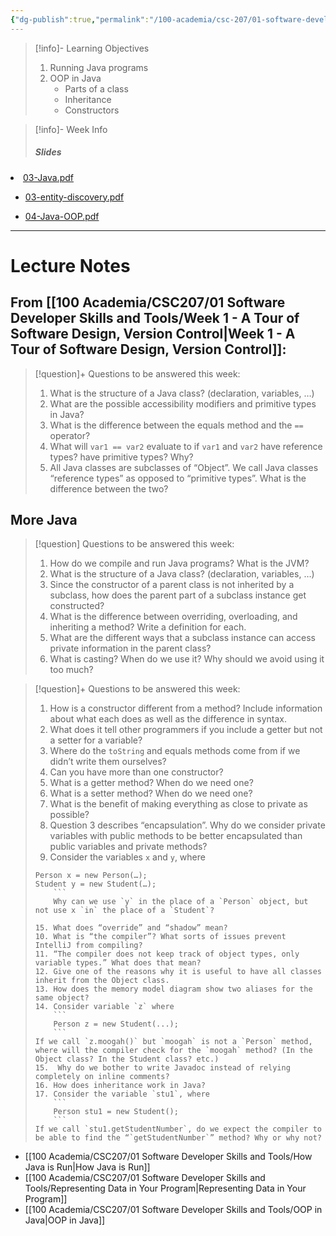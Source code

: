 ```yaml
---
{"dg-publish":true,"permalink":"/100-academia/csc-207/01-software-developer-skills-and-tools/week-2-intro-to-java-and-oop-in-java/","tags":["university","#lecture","#note","cs"],"created":"2024-09-10T16:53:07.154-04:00","updated":"2024-09-27T18:53:39.872-04:00"}
---
```


> [!info]- Learning Objectives
> 1. Running Java programs
> 2. OOP in Java
>     - Parts of a class
>     - Inheritance
>     - Constructors

> [!info]- Week Info
> ##### Slides
> <p><span><ul>
<li dir="auto"><a data-tooltip-position="top" aria-label="100 Academia/CSC207/Files/03-Java.pdf" data-href="100 Academia/CSC207/Files/03-Java.pdf" href="100 Academia/CSC207/Files/03-Java.pdf" class="internal-link" target="_blank" rel="noopener">03-Java.pdf</a></li>
</ul></span></p><p><span><ul>
<li dir="auto"><a data-tooltip-position="top" aria-label="100 Academia/CSC207/Files/03-entity-discovery.pdf" data-href="100 Academia/CSC207/Files/03-entity-discovery.pdf" href="100 Academia/CSC207/Files/03-entity-discovery.pdf" class="internal-link" target="_blank" rel="noopener">03-entity-discovery.pdf</a></li>
</ul></span></p><p><span><ul>
<li dir="auto"><a data-tooltip-position="top" aria-label="100 Academia/CSC207/Files/04-Java-OOP.pdf" data-href="100 Academia/CSC207/Files/04-Java-OOP.pdf" href="100 Academia/CSC207/Files/04-Java-OOP.pdf" class="internal-link" target="_blank" rel="noopener">04-Java-OOP.pdf</a></li>
</ul></span></p>


---
# Lecture Notes

## From [[100 Academia/CSC207/01 Software Developer Skills and Tools/Week 1 - A Tour of Software Design, Version Control\|Week 1 - A Tour of Software Design, Version Control]]:

> [!question]+ Questions to be answered this week:
> 1. What is the structure of a Java class? (declaration, variables, …)
> 2. What are the possible accessibility modifiers and primitive types in Java?
> 3. What is the difference between the equals method and the `==` operator?
> 4. What will `var1 == var2` evaluate to if `var1` and `var2` have reference types? have primitive types? Why?
> 5. All Java classes are subclasses of “Object”. We call Java classes “reference types” as opposed to “primitive types”. What is the difference between the two?

## More Java

> [!question] Questions to be answered this week:
> 1. How do we compile and run Java programs? What is the JVM?
> 2. What is the structure of a Java class? (declaration, variables, …)
> 3. Since the constructor of a parent class is not inherited by a subclass, how does the parent part of a subclass instance get constructed?
> 4. What is the difference between overriding, overloading, and inheriting a method? Write a definition for each. 
> 5. What are the different ways that a subclass instance can access private information in the parent class?
> 6. What is casting? When do we use it? Why should we avoid using it too much?

> [!question]+ Questions to be answered this week:
> 1. How is a constructor different from a method? Include information about what each does as well as the difference in syntax.
> 2. What does it tell other programmers if you include a getter but not a setter for a variable?
> 3. Where do the `toString` and equals methods come from if we didn’t write them ourselves?
> 4. Can you have more than one constructor?
> 5. What is a getter method? When do we need one?
> 6. What is a setter method? When do we need one?
> 7. What is the benefit of making everything as close to private as possible?
> 8. Question 3 describes “encapsulation”. Why do we consider private variables with public methods to be better encapsulated than public variables and private methods?
> 9. Consider the variables `x` and `y`, where
> ```
> Person x = new Person(…);
> Student y = new Student(…);
>     ```
>     Why can we use `y` in the place of a `Person` object, but not use x `in` the place of a `Student`?
> 
> 15. What does “override” and “shadow” mean?
> 10. What is “the compiler”? What sorts of issues prevent IntelliJ from compiling?
> 11. “The compiler does not keep track of object types, only variable types.” What does that mean?
> 12. Give one of the reasons why it is useful to have all classes inherit from the Object class.
> 13. How does the memory model diagram show two aliases for the same object?
> 14. Consider variable `z` where 
>     ```
>     Person z = new Student(...);
>     ```
> If we call `z.moogah()` but `moogah` is not a `Person` method, where will the compiler check for the `moogah` method? (In the Object class? In the Student class? etc.)
> 15.  Why do we bother to write Javadoc instead of relying completely on inline comments?
> 16. How does inheritance work in Java?
> 17. Consider the variable `stu1`, where 
>     ```
>     Person stu1 = new Student();
>     ```
> If we call `stu1.getStudentNumber`, do we expect the compiler to be able to find the “`getStudentNumber`” method? Why or why not?

- [[100 Academia/CSC207/01 Software Developer Skills and Tools/How Java is Run\|How Java is Run]]
- [[100 Academia/CSC207/01 Software Developer Skills and Tools/Representing Data in Your Program\|Representing Data in Your Program]]
- [[100 Academia/CSC207/01 Software Developer Skills and Tools/OOP in Java\|OOP in Java]]

